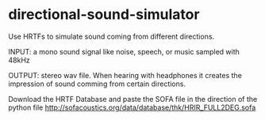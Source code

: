 # directional-sound-simulator
Use HRTFs to simulate sound coming from different directions.

INPUT: a mono sound signal like noise, speech, or music sampled with 48kHz

OUTPUT: stereo wav file. When hearing with headphones it creates the impression of sound comming from certain directions.

Download the HRTF Database and paste the SOFA file in the direction of the python file
http://sofacoustics.org/data/database/thk/HRIR_FULL2DEG.sofa
